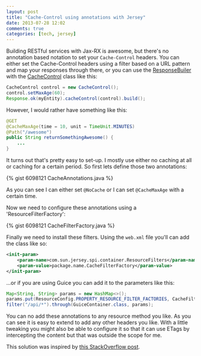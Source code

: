 ```yaml
---
layout: post
title: "Cache-Control using annotations with Jersey"
date: 2013-07-28 12:02
comments: true
categories: [tech, jersey]
---
```

Building RESTful services with Jax-RX is awesome, but there's no annotation based notation to set your `Cache-Control` headers. You can either set the Cache-Control headers using a filter based on a URL pattern and map your responses through there, or you can use the [ResponseBuiler](http://jersey.java.net/nonav/apidocs/1.12/jersey/javax/ws/rs/core/Response.ResponseBuilder.html) with the [CacheControl](http://jersey.java.net/nonav/apidocs/1.12/jersey/javax/ws/rs/core/CacheControl.html) class like this:

```java
CacheControl control = new CacheControl();
control.setMaxAge(60);
Response.ok(myEntity).cacheControl(control).build();
```

However, I would rather have something like this:

```java
@GET
@CacheMaxAge(time = 10, unit = TimeUnit.MINUTES)
@Path("/awesome")
public String returnSomethingAwesome() {
	...
}
```

It turns out that's pretty easy to set-up. I mostly use either no caching at all or caching for a certain period. So first lets define those two annotations:

{% gist 6098121 CacheAnnotations.java %}

As you can see I can either set `@NoCache` or I can set `@CacheMaxAge` with a certain time.

Now we need to configure these annotations using a 'ResourceFilterFactory': 

{% gist 6098121 CacheFilterFactory.java %}

Finally we need to install these filters. Using the `web.xml` file you'll can add the class like so:

```xml
<init-param>
    <param-name>com.sun.jersey.spi.container.ResourceFilters</param-name>
    <param-value>package.name.CacheFilterFactory</param-value>
</init-param>
```

...or if you are using Guice you can add it to the parameters like this:

```java
Map<String, String> params = new HashMap<>();
params.put(ResourceConfig.PROPERTY_RESOURCE_FILTER_FACTORIES, CacheFilterFactory.class.getName());
filter("/api/*").through(GuiceContainer.class, params);
```

You can no add these annotations to any resource method you like. As you can see it is easy to extend to add any other headers you like. With a little tweaking you might also be able to configure it so that it can use ETags by intercepting the content but that was outside the scope for me. 

This solution was inspired by [this StackOverflow post](http://stackoverflow.com/questions/10934316/jersey-default-cache-control-to-no-cache).